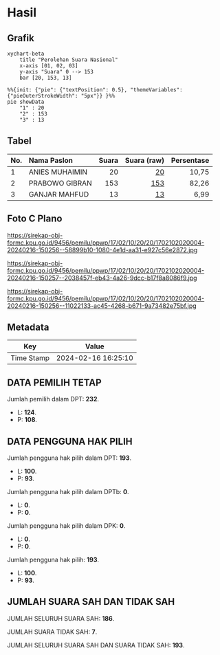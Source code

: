 # Hasil

## Grafik

```mermaid
xychart-beta
    title "Perolehan Suara Nasional"
    x-axis [01, 02, 03]
    y-axis "Suara" 0 --> 153
    bar [20, 153, 13]
```

```mermaid
%%{init: {"pie": {"textPosition": 0.5}, "themeVariables": {"pieOuterStrokeWidth": "5px"}} }%%
pie showData
    "1" : 20
    "2" : 153
    "3" : 13
```

## Tabel

| No. | Nama Paslon    | Suara | Suara (raw) | Persentase |
|:--- |:-------------- | -----:| -----------:| ----------:|
| 1   | ANIES MUHAIMIN | 20    | [20][p-1]   | 10,75      |
| 2   | PRABOWO GIBRAN | 153   | [153][p-2]  | 82,26      |
| 3   | GANJAR MAHFUD  | 13    | [13][p-3]   | 6,99       |


[p-1]: https://github.com/gigit-pemilu/pemilu-2024/blob/main/pilpres/hitung-suara/sub/17-bengkulu/sub/02-rejang-lebong/sub/10-bermani-ulu/sub/2020-air-pikat/sub/004-tps/sub/paslon-1.txt
[p-2]: https://github.com/gigit-pemilu/pemilu-2024/blob/main/pilpres/hitung-suara/sub/17-bengkulu/sub/02-rejang-lebong/sub/10-bermani-ulu/sub/2020-air-pikat/sub/004-tps/sub/paslon-2.txt
[p-3]: https://github.com/gigit-pemilu/pemilu-2024/blob/main/pilpres/hitung-suara/sub/17-bengkulu/sub/02-rejang-lebong/sub/10-bermani-ulu/sub/2020-air-pikat/sub/004-tps/sub/paslon-3.txt

## Foto C Plano

https://sirekap-obj-formc.kpu.go.id/9456/pemilu/ppwp/17/02/10/20/20/1702102020004-20240216-150256--58899b10-1080-4e1d-aa31-e927c56e2872.jpg

https://sirekap-obj-formc.kpu.go.id/9456/pemilu/ppwp/17/02/10/20/20/1702102020004-20240216-150257--2038457f-eb43-4a26-9dcc-b17f8a8086f9.jpg

https://sirekap-obj-formc.kpu.go.id/9456/pemilu/ppwp/17/02/10/20/20/1702102020004-20240216-150256--11022133-ac45-4268-b671-9a73482e75bf.jpg


## Metadata

| Key        | Value               |
| ---------- | ------------------- |
| Time Stamp | 2024-02-16 16:25:10 |


## DATA PEMILIH TETAP

Jumlah pemilih dalam DPT: **232**.
 * L: **124**.
 * P: **108**.

## DATA PENGGUNA HAK PILIH

Jumlah pengguna hak pilih dalam DPT: **193**.
 * L: **100**.
 * P: **93**.

Jumlah pengguna hak pilih dalam DPTb: **0**.
 * L: **0**.
 * P: **0**.

Jumlah pengguna hak pilih dalam DPK: **0**.
 * L: **0**.
 * P: **0**.

Jumlah pengguna hak pilih: **193**.
 * L: **100**.
 * P: **93**.

## JUMLAH SUARA SAH DAN TIDAK SAH

JUMLAH SELURUH SUARA SAH: **186**.

JUMLAH SUARA TIDAK SAH: **7**.

JUMLAH SELURUH SUARA SAH DAN SUARA TIDAK SAH: **193**.


